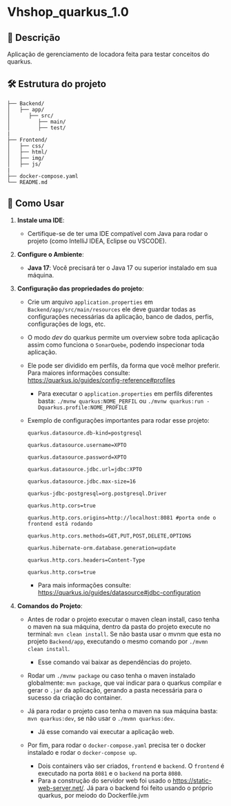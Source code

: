# Vhshop_quarkus_1.0

## 🌟 Descrição
Aplicação de gerenciamento de locadora feita para testar conceitos do quarkus. 

## 🛠️ Estrutura do projeto 
```plaintext
├── Backend/                 
│   ├── app/
│      ├── src/
│         ├── main/
│         ├── test/
|
├── Frontend/
│   ├── css/
│   ├── html/
│   ├── img/
│   ├── js/
|
├── docker-compose.yaml
└── README.md 
```

## 🚀 Como Usar
1. **Instale uma IDE**:
   - Certifique-se de ter uma IDE compatível com Java para rodar o projeto (como IntelliJ IDEA, Eclipse ou VSCODE).

2. **Configure o Ambiente**:
   - **Java 17**: Você precisará ter o Java 17 ou superior instalado em sua máquina.

3. **Configuração das propriedades do projeto**:
   - Crie um arquivo `application.properties` em `Backend/app/src/main/resources` ele deve guardar todas as configurações necessárias da aplicação, banco de dados, perfis, configurações de logs, etc.   
   
   - O modo _dev_ do quarkus permite um overview sobre toda aplicação assim como funciona o `SonarQuebe`, podendo inspecionar toda aplicação.

   - Ele pode ser dividido em perfils, da forma que você melhor preferir. Para maiores informações consulte: https://quarkus.io/guides/config-reference#profiles
      - Para executar o `application.properties` em perfils diferentes basta: `./mvnw quarkus:NOME_PERFIL` ou `./mvnw quarkus:run -Dquarkus.profile:NOME_PROFILE` 

   - Exemplo de configurações importantes para rodar esse projeto:
     
        `quarkus.datasource.db-kind=postgresql`
     
        `quarkus.datasource.username=XPTO`
     
        `quarkus.datasource.password=XPTO`
     
        `quarkus.datasource.jdbc.url=jdbc:XPTO`
     
        `quarkus.datasource.jdbc.max-size=16`
     
        `quarkus-jdbc-postgresql=org.postgresql.Driver`

        `quarkus.http.cors=true`
     
        `quarkus.http.cors.origins=http://localhost:8081 #porta onde o frontend está rodando`
     
        `quarkus.http.cors.methods=GET,PUT,POST,DELETE,OPTIONS`
     
        `quarkus.hibernate-orm.database.generation=update`
     
        `quarkus.http.cors.headers=Content-Type`
     
        `quarkus.http.cors=true`
     
        
     - Para mais informações consulte: https://quarkus.io/guides/datasource#jdbc-configuration

4. **Comandos do Projeto**:
   - Antes de rodar o projeto executar o maven clean install, caso tenha o maven na sua máquina, dentro da pasta do projeto execute no terminal: `mvn clean install`. Se não  basta usar o mvnm que esta no projeto `Backend/app`, executando o mesmo comando por `./mvmn clean install`.
     - Esse comando vai baixar as dependências do projeto.
       
   - Rodar um `./mvnw package` ou caso tenha o maven instalado globalmente: `mvn package`, que vai indicar para o quarkus compilar e gerar o `.jar` da aplicação, gerando a pasta necessária para o sucesso da criação do container. 

   - Já para rodar o projeto caso tenha o maven na sua máquina basta: `mvn quarkus:dev`, se não usar o `./mvmn quarkus:dev`.
     - Já esse comando vai executar a aplicação web.

   - Por fim, para rodar o `docker-compose.yaml` precisa ter o docker instalado e rodar o `docker-compose up`.
      - Dois containers vão ser criados, `frontend` e `backend`. O `frontend` é executado na porta `8081` e o `backend` na porta `8080`.
      - Para a construção do servidor web foi usado o https://static-web-server.net/. Já para o backend foi feito usando o próprio quarkus, por meiodo do Dockerfile.jvm
     
